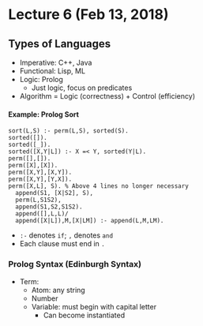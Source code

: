 # Lecture 6 (Feb 13, 2018)
## Types of Languages
* Imperative: C++, Java
* Functional: Lisp, ML
* Logic: Prolog
  * Just logic, focus on predicates
* Algorithm = Logic (correctness) + Control (efficiency)
#### Example: Prolog Sort
```
sort(L,S) :- perm(L,S), sorted(S).
sorted([]).
sorted([_]).
sorted([X,Y|L]) :- X =< Y, sorted(Y|L).
perm([],[]).
perm([X],[X]).
perm([X,Y],[X,Y]).
perm([X,Y],[Y,X]).
perm([X,L], S). % Above 4 lines no longer necessary
  append(S1, [X|S2], S),
  perm(L,S1S2),
  append(S1,S2,S1S2).
  append([],L,L)/
  append([X|L]),M,[X|LM]) :- append(L,M,LM).
```
* `:-` denotes `if`; `,` denotes `and`
* Each clause must end in `.`
### Prolog Syntax (Edinburgh Syntax)
* Term:
  * Atom: any string
  * Number
  * Variable: must begin with capital letter
    * Can become instantiated
